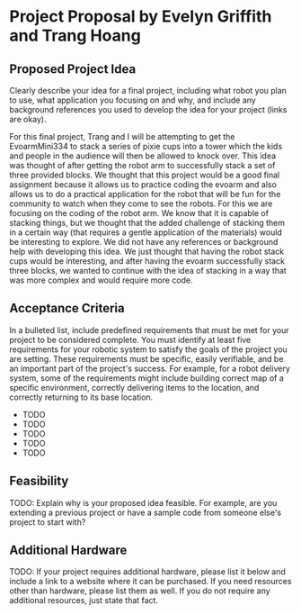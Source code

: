 # Project Proposal by Evelyn Griffith and Trang Hoang

## Proposed Project Idea

Clearly describe your idea for a final project, including what robot you plan to use, what application you focusing on and why, and include any background references you used to develop the idea for your project (links are okay).

For this final project, Trang and I will be attempting to get the EvoarmMini334 to stack a series of pixie cups into a tower which the kids and people in the audience will then be allowed to knock over. This idea was thought of after getting the robot arm to successfully stack a set of three provided blocks. We thought that this project would be a good final assignment because it allows us to practice coding the evoarm and also allows us to do a practical application for the robot that will be fun for the community to watch when they come to see the robots. For this we are focusing on the coding of the robot arm. We know that it is capable of stacking things, but we thought that the added challenge of stacking them in a certain way (that requires a gentle application of the materials) would be interesting to explore. We did not have any references or background help with developing this idea. We just thought that having the robot stack cups would be interesting, and after having the evoarm successfully stack three blocks, we wanted to continue with the idea of stacking in a way that was more complex and would require more code.

## Acceptance Criteria

In a bulleted list, include predefined requirements that must be met for your project to be considered complete. You must identify at least five requirements for your robotic system to satisfy the goals of the project you are setting. These requirements must be specific, easily verifiable, and be an important part of the project's success. For example, for a robot delivery system, some of the requirements might include building correct map of a specific environment, correctly delivering items to the location, and correctly returning to its base location.

- TODO
- TODO
- TODO
- TODO
- TODO

## Feasibility

TODO: Explain why is your proposed idea feasible. For example, are you extending a previous project or have a sample code from someone else's project to start with?

## Additional Hardware

TODO: If your project requires additional hardware, please list it below and include a link to a website where it can be purchased. If you need resources other than hardware, please list them as well. If you do not require any additional resources, just state that fact.